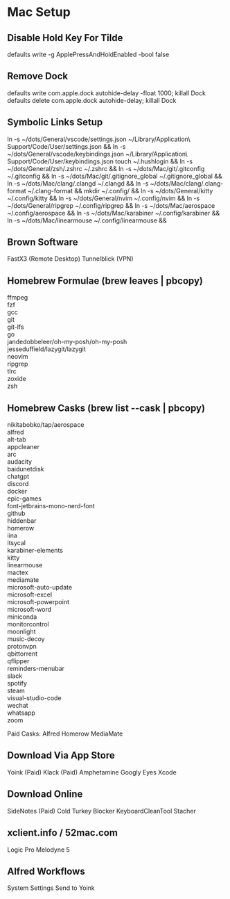 # Mac Setup

## Disable Hold Key For Tilde

defaults write -g ApplePressAndHoldEnabled -bool false

## Remove Dock

defaults write com.apple.dock autohide-delay -float 1000; killall Dock
defaults delete com.apple.dock autohide-delay; killall Dock

## Symbolic Links Setup

ln -s ~/dots/General/vscode/settings.json ~/Library/Application\ Support/Code/User/settings.json &&
ln -s ~/dots/General/vscode/keybindings.json ~/Library/Application\ Support/Code/User/keybindings.json
touch ~/.hushlogin &&
ln -s ~/dots/General/zsh/.zshrc ~/.zshrc &&
ln -s ~/dots/Mac/git/.gitconfig ~/.gitconfig &&
ln -s ~/dots/Mac/git/.gitignore_global ~/.gitignore_global &&
ln -s ~/dots/Mac/clang/.clangd ~/.clangd &&
ln -s ~/dots/Mac/clang/.clang-format ~/.clang-format &&
mkdir ~/.config/ &&
ln -s ~/dots/General/kitty ~/.config/kitty &&
ln -s ~/dots/General/nvim ~/.config/nvim &&
ln -s ~/dots/General/ripgrep ~/.config/ripgrep &&
ln -s ~/dots/Mac/aerospace ~/.config/aerospace &&
ln -s ~/dots/Mac/karabiner ~/.config/karabiner &&
ln -s ~/dots/Mac/linearmouse ~/.config/linearmouse &&

## Brown Software

FastX3 (Remote Desktop)
Tunnelblick (VPN)

## Homebrew Formulae (brew leaves | pbcopy)

ffmpeg \
fzf \
gcc \
git \
git-lfs \
go \
jandedobbeleer/oh-my-posh/oh-my-posh \
jesseduffield/lazygit/lazygit \
neovim \
ripgrep \
tlrc \
zoxide \
zsh

## Homebrew Casks (brew list --cask | pbcopy)

nikitabobko/tap/aerospace \
alfred \
alt-tab \
appcleaner \
arc \
audacity \
baidunetdisk \
chatgpt \
discord \
docker \
epic-games \
font-jetbrains-mono-nerd-font \
github \
hiddenbar \
homerow \
iina \
itsycal \
karabiner-elements \
kitty \
linearmouse \
mactex \
mediamate \
microsoft-auto-update \
microsoft-excel \
microsoft-powerpoint \
microsoft-word \
miniconda \
monitorcontrol \
moonlight \
music-decoy \
protonvpn \
qbittorrent \
qflipper \
reminders-menubar \
slack \
spotify \
steam \
visual-studio-code \
wechat \
whatsapp \
zoom

Paid Casks:
Alfred
Homerow
MediaMate

## Download Via App Store

Yoink (Paid)
Klack (Paid)
Amphetamine
Googly Eyes
Xcode

## Download Online

SideNotes (Paid)
Cold Turkey Blocker
KeyboardCleanTool
Stacher

## xclient.info / 52mac.com

Logic Pro
Melodyne 5

## Alfred Workflows

System Settings
Send to Yoink

